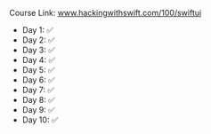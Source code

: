 Course Link: www.hackingwithswift.com/100/swiftui

- Day 1: ✅
- Day 2: ✅
- Day 3: ✅
- Day 4: ✅
- Day 5: ✅
- Day 6: ✅
- Day 7: ✅
- Day 8: ✅
- Day 9: ✅
- Day 10: ✅
